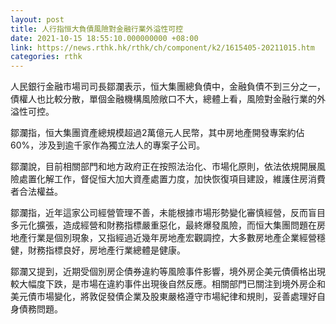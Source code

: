 ```yaml
---
layout: post
title: 人行指恒大負債風險對金融行業外溢性可控
date: 2021-10-15 18:55:10.000000000 +08:00
link: https://news.rthk.hk/rthk/ch/component/k2/1615405-20211015.htm
categories: rthk
---
```


人民銀行金融市場司司長鄒瀾表示，恒大集團總負債中，金融負債不到三分之一，債權人也比較分散，單個金融機構風險敞口不大，總體上看，風險對金融行業的外溢性可控。

鄒瀾指，恒大集團資產總規模超過2萬億元人民幣，其中房地產開發專案約佔60%，涉及到逾千家作為獨立法人的專案子公司。

鄒瀾說，目前相關部門和地方政府正在按照法治化、市場化原則，依法依規開展風險處置化解工作，督促恒大加大資產處置力度，加快恢復項目建設，維護住房消費者合法權益。

鄒瀾指，近年這家公司經營管理不善，未能根據市場形勢變化審慎經營，反而盲目多元化擴張，造成經營和財務指標嚴重惡化，最終爆發風險，而恒大集團問題在房地產行業是個別現象，又指經過近幾年房地產宏觀調控，大多數房地產企業經營穩健，財務指標良好，房地產行業總體是健康。

鄒瀾又提到，近期受個別房企債券違約等風險事件影響，境外房企美元債價格出現較大幅度下跌，是市場在違約事件出現後自然反應。相關部門已關注到境外房企和美元債市場變化，將敦促發債企業及股東嚴格遵守市場紀律和規則，妥善處理好自身債務問題。
